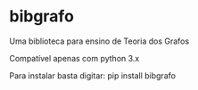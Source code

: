 # bibgrafo
Uma biblioteca para ensino de Teoria dos Grafos

Compatível apenas com python 3.x

Para instalar basta digitar:
pip install bibgrafo